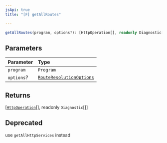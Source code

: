 ```yaml
---
jsApi: true
title: "[F] getAllRoutes"

---
```

```ts
getAllRoutes(program, options?): [HttpOperation[], readonly Diagnostic[]]
```

## Parameters

| Parameter | Type |
| :------ | :------ |
| `program` | `Program` |
| `options`? | [`RouteResolutionOptions`](../interfaces/RouteResolutionOptions.md) |

## Returns

[[`HttpOperation`](../interfaces/HttpOperation.md)[], readonly `Diagnostic`[]]

## Deprecated

use `getAllHttpServices` instead
